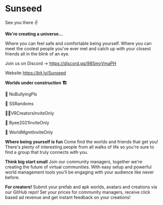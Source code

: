 # Sunseed
See you there ✌️

**We're creating a universe...**

Where you can feel safe and comfortable being yourself. Where you can meet the coolest people you've ever met and catch up with your closest friends all in the blink of an eye.

Join us on Discord -> https://discord.gg/98SmyVmaPH

Website https://bit.ly/Sunseed

**Worlds under construction 🏗**

🛑 NoBullyingPls

👻 SSRandoms

👨‍💻VRCreatorsInviteOnly

🥳 Byee2021InviteOnly

🤴 WorldMgmtInviteOnly


**Where being yourself is fun**
Come find the worlds and friends that get you! There's plenty of interesting people from all walks of life so you're sure to find a group that truly connects with you.

**Think big start small**
Join our community managers, together we're creating the future of virtual communities. With easy setup and powerful world management tools you'll be engaging with your audience like never before.

**For creators!**
Submit your prefab and apk worlds, avatars and creations via our GitHub repo! Set your prices for community managers, receive click based ad revenue and get instant feedback on your creations! 
